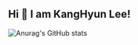 
## Hi 👋 I am KangHyun Lee! 

![Anurag's GitHub stats](https://github-readme-stats.vercel.app/api?username=dorage&show_icons=true&theme=transparent)
